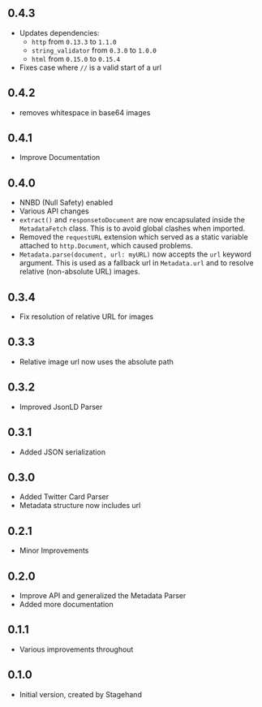## 0.4.3

- Updates dependencies:
  - `http` from `0.13.3` to `1.1.0`
  - `string_validator` from `0.3.0` to `1.0.0`
  - `html` from `0.15.0` to `0.15.4`
- Fixes case where `//` is a valid start of a url

## 0.4.2

- removes whitespace in base64 images

## 0.4.1

- Improve Documentation

## 0.4.0

- NNBD (Null Safety) enabled
- Various API changes
- `extract()` and `responsetoDocument` are now encapsulated inside the `MetadataFetch` class. This is to avoid global clashes when imported.
- Removed the `requestURL` extension which served as a static variable attached to `http.Document`, which caused problems.
- `Metadata.parse(document, url: myURL)` now accepts the `url` keyword argument. This is used as a fallback url in `Metadata.url` and to resolve relative (non-absolute URL) images.

## 0.3.4

- Fix resolution of relative URL for images

## 0.3.3

- Relative image url now uses the absolute path

## 0.3.2

- Improved JsonLD Parser

## 0.3.1

- Added JSON serialization

## 0.3.0

- Added Twitter Card Parser
- Metadata structure now includes url

## 0.2.1

- Minor Improvements

## 0.2.0

- Improve API and generalized the Metadata Parser
- Added more documentation

## 0.1.1

- Various improvements throughout

## 0.1.0

- Initial version, created by Stagehand

